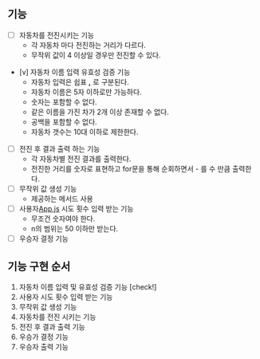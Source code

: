 ## 기능
-[ ] 자동차를 전진시키는 기능
  - 각 자동차 마다 전진하는 거리가 다르다.
  - 무작위 값이 4 이상일 경우만 전진할 수 있다.
- [v] 자동차 이름 입력 유효성 검증 기능
  - 자동차 입력은 쉽표 **,** 로 구분된다.
  - 자동차 이름은 5자 이하로만 가능하다.
  - 숫자는 포함할 수 없다.
  - 같은 이름을 가진 차가 2개 이상 존재할 수 없다.
  - 공백을 포함할 수 없다.
  - 자동차 갯수는 10대 이하로 제한한다.
- [ ] 전진 후 결과 출력 하는 기능
  - 각 자동차별 전진 결과를 출력한다.
  - 전진한 거리를 숫자로 표현하고 for문을 통해 순회하면서 - 를 수 만큼 출력한다.
- [ ] 무작위 값 생성 기능
  - 제공하는 메서드 사용
- [ ] 사용자[App.js](..%2Fsrc%2FApp.js) 시도 횟수 입력 받는 기능
  - 무조건 숫자여야 한다.
  - n의 범위는 50 이하만 받는다.
- [ ] 우승자 결정 기능

## 기능 구현 순서
1. 자동차 이름 입력 및 유효성 검증 기능 [check!]
2. 사용자 시도 횟수 입력 받는 기능
3. 무작위 값 생성 기능
4. 자동차를 전진 시키는 기능
5. 전진 후 결과 출력 기능
6. 우승가 결정 기능
7. 우승자 출력 기능